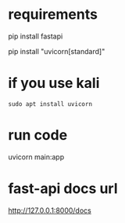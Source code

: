 # requirements

pip install fastapi

pip install "uvicorn[standard]"

# if you use kali

    sudo apt install uvicorn

# run code

uvicorn main:app


# fast-api docs url

http://127.0.0.1:8000/docs